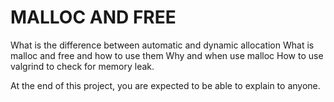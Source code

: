 # MALLOC AND FREE

What is the difference between automatic and dynamic allocation
What is malloc and free and how to use them
Why and when use malloc
How to use valgrind to check for memory leak.

At the end of this project, you are expected to be able to explain to anyone.